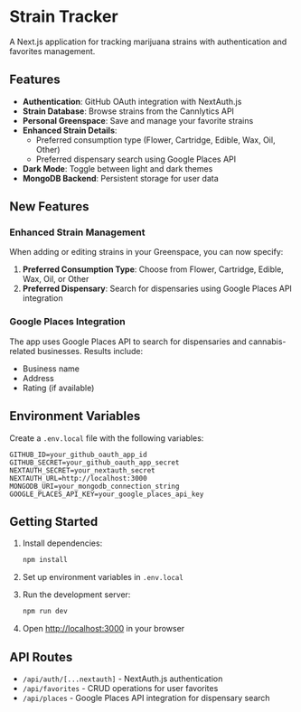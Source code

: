 # Strain Tracker

A Next.js application for tracking marijuana strains with authentication and favorites management.

## Features

- **Authentication**: GitHub OAuth integration with NextAuth.js
- **Strain Database**: Browse strains from the Cannlytics API
- **Personal Greenspace**: Save and manage your favorite strains
- **Enhanced Strain Details**: 
  - Preferred consumption type (Flower, Cartridge, Edible, Wax, Oil, Other)
  - Preferred dispensary search using Google Places API
- **Dark Mode**: Toggle between light and dark themes
- **MongoDB Backend**: Persistent storage for user data

## New Features

### Enhanced Strain Management
When adding or editing strains in your Greenspace, you can now specify:

1. **Preferred Consumption Type**: Choose from Flower, Cartridge, Edible, Wax, Oil, or Other
2. **Preferred Dispensary**: Search for dispensaries using Google Places API integration

### Google Places Integration
The app uses Google Places API to search for dispensaries and cannabis-related businesses. Results include:
- Business name
- Address
- Rating (if available)

## Environment Variables

Create a `.env.local` file with the following variables:

```env
GITHUB_ID=your_github_oauth_app_id
GITHUB_SECRET=your_github_oauth_app_secret
NEXTAUTH_SECRET=your_nextauth_secret
NEXTAUTH_URL=http://localhost:3000
MONGODB_URI=your_mongodb_connection_string
GOOGLE_PLACES_API_KEY=your_google_places_api_key
```

## Getting Started

1. Install dependencies:
   ```bash
   npm install
   ```

2. Set up environment variables in `.env.local`

3. Run the development server:
   ```bash
   npm run dev
   ```

4. Open [http://localhost:3000](http://localhost:3000) in your browser

## API Routes

- `/api/auth/[...nextauth]` - NextAuth.js authentication
- `/api/favorites` - CRUD operations for user favorites
- `/api/places` - Google Places API integration for dispensary search
